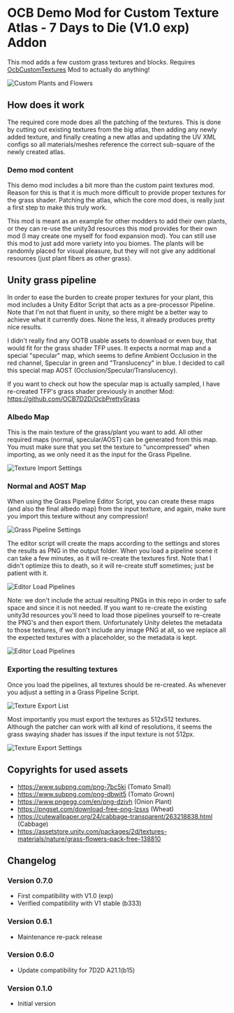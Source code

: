 # OCB Demo Mod for Custom Texture Atlas  - 7 Days to Die (V1.0 exp) Addon

This mod adds a few custom grass textures and blocks.
Requires [OcbCustomTextures][1] Mod to actually do anything!

![Custom Plants and Flowers](Screens/ingame-flowers.jpg)

## How does it work

The required core mode does all the patching of the textures. This
is done by cutting out existing textures from the big atlas, then
adding any newly added texture, and finally creating a new atlas
and updating the UV XML configs so all materials/meshes reference
the correct sub-square of the newly created atlas.

### Demo mod content

This demo mod includes a bit more than the custom paint textures mod.
Reason for this is that it is much more difficult to provide proper
textures for the grass shader. Patching the atlas, which the core mod
does, is really just a first step to make this truly work.

This mod is meant as an example for other modders to add their own
plants, or they can re-use the unity3d resources this mod provides
for their own mod (I may create one myself for food expansion mod).
You can still use this mod to just add more variety into you biomes.
The plants will be randomly placed for visual pleasure, but they will
not give any additional resources (just plant fibers as other grass).

## Unity grass pipeline

In order to ease the burden to create proper textures for your plant,
this mod includes a Unity Editor Script that acts as a pre-processor
Pipeline. Note that I'm not that fluent in unity, so there might be a
better way to achieve what it currently does. None the less, it already
produces pretty nice results.

I didn't really find any OOTB usable assets to download or even buy, that
would fit for the grass shader TFP uses. It expects a normal map and a
special "specular" map, which seems to define Ambient Occlusion in the
red channel, Specular in green and "Translucency" in blue. I decided
to call this special map AOST (Occlusion/Specular/Translucency).

If you want to check out how the specular map is actually sampled,
I have re-created TFP's grass shader previously in another Mod:
https://github.com/OCB7D2D/OcbPrettyGrass

### Albedo Map

This is the main texture of the grass/plant you want to add. All other
required maps (normal, specular/AOST) can be generated from this map.
You must make sure that you set the texture to "uncompressed" when
importing, as we only need it as the input for the Grass Pipeline.

![Texture Import Settings](Screens/editor-texture-import.png)

### Normal and AOST Map

When using the Grass Pipeline Editor Script, you can create these
maps (and also the final albedo map) from the input texture, and
again, make sure you import this texture without any compression!

![Grass Pipeline Settings](Screens/editor-pipelines-settings.png)

The editor script will create the maps according to the settings
and stores the results as PNG in the output folder. When you load
a pipeline scene it can take a few minutes, as it will re-create
the textures first. Note that I didn't optimize this to death, so
it will re-create stuff sometimes; just be patient with it.

![Editor Load Pipelines](Screens/editor-load-pipelines.png)

Note: we don't include the actual resulting PNGs in this repo
in order to safe space and since it is not needed. If you want
to re-create the existing unity3d resources you'll need to load
those pipelines yourself to re-create the PNG's and then export
them. Unfortunately Unity deletes the metadata to those textures,
if we don't include any image PNG at all, so we replace all the
expected textures with a placeholder, so the metadata is kept.

![Editor Load Pipelines](Screens/editor-pipeline-plants.png)

### Exporting the resulting textures

Once you load the pipelines, all textures should be re-created.
As whenever you adjust a setting in a Grass Pipeline Script.

![Texture Export List](Screens/editor-flower-textures.png)

Most importantly you must export the textures as 512x512 textures.
Although the patcher can work with all kind of resolutions, it seems
the grass swaying shader has issues if the input texture is not 512px.

![Texture Export Settings](Screens/editor-settings-export.png)

## Copyrights for used assets

- https://www.subpng.com/png-7bc5ki (Tomato Small)
- https://www.subpng.com/png-dbwit5 (Tomato Grown)
- https://www.pngegg.com/en/png-dzivh (Onion Plant)
- https://pngset.com/download-free-png-lzsxs (Wheat)
- https://cutewallpaper.org/24/cabbage-transparent/263218838.html (Cabbage)
- https://assetstore.unity.com/packages/2d/textures-materials/nature/grass-flowers-pack-free-138810

## Changelog

### Version 0.7.0

- First compatibility with V1.0 (exp)
- Verified compatibility with V1 stable (b333)

### Version 0.6.1

- Maintenance re-pack release

### Version 0.6.0

- Update compatibility for 7D2D A21.1(b15)

### Version 0.1.0

- Initial version

[1]: https://github.com/OCB7D2D/OcbCustomTextures
